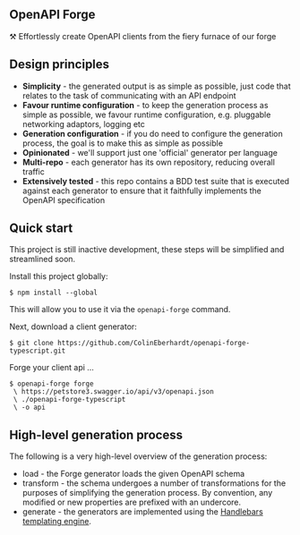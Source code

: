 ## OpenAPI Forge

⚒️ Effortlessly create OpenAPI clients from the fiery furnace of our forge 

## Design principles

 - **Simplicity** - the generated output is as simple as possible, just code that relates to the task of communicating with an API endpoint
 - **Favour runtime configuration** - to keep the generation process as simple as possible, we favour runtime configuration, e.g. pluggable networking adaptors, logging etc
 - **Generation configuration** - if you do need to configure the generation process, the goal is to make this as simple as possible
 - **Opinionated** - we'll support just one 'official' generator per language
 - **Multi-repo** - each generator has its own repository, reducing overall traffic
 - **Extensively tested** - this repo contains a BDD test suite that is executed against each generator to ensure that it faithfully implements the OpenAPI specification

## Quick start

This project is still inactive development, these steps will be simplified and streamlined soon.

Install this project globally:

~~~
$ npm install --global
~~~

This will allow you to use it via the `openapi-forge` command.

Next, download a client generator:

~~~
$ git clone https://github.com/ColinEberhardt/openapi-forge-typescript.git
~~~

Forge your client api ...

~~~
$ openapi-forge forge
 \ https://petstore3.swagger.io/api/v3/openapi.json
 \ ./openapi-forge-typescript
 \ -o api
~~~

## High-level generation process

The following is a very high-level overview of the generation process:

 - load - the Forge generator loads the given OpenAPI schema
 - transform - the schema undergoes a number of transformations for the purposes of simplifying the generation process. By convention, any modified or new properties are prefixed with an undercore.
 - generate - the generators are implemented using the [Handlebars templating engine](https://handlebarsjs.com/). 
